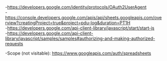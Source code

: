 -https://developers.google.com/identity/protocols/OAuth2UserAgent    
-https://console.developers.google.com/apis/api/sheets.googleapis.com/overview?creatingProject=true&project=pdu-log&duration=PT1H    
-https://developers.google.com/api-client-library/javascript/start/start-js    
-https://developers.google.com/api-client-library/javascript/samples/samples#authorizing-and-making-authorized-requests    

-Scope (not visitable): https://www.googleapis.com/auth/spreadsheets
